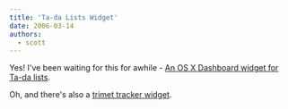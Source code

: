 ```yaml
---
title: 'Ta-da Lists Widget'
date: 2006-03-14
authors:
  - scott
---
```


Yes! I've been waiting for this for awhile - [An OS X Dashboard widget for Ta-da lists](http://www.keeganjones.com/widgets/tada/).

Oh, and there's also a [trimet tracker widget](http://www.dashboardwidgets.com/showcase/details.php?wid=764).
